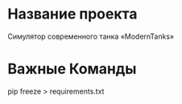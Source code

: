# Название проекта
Симулятор современного танка «ModernTanks»
# Важные Команды
pip freeze > requirements.txt